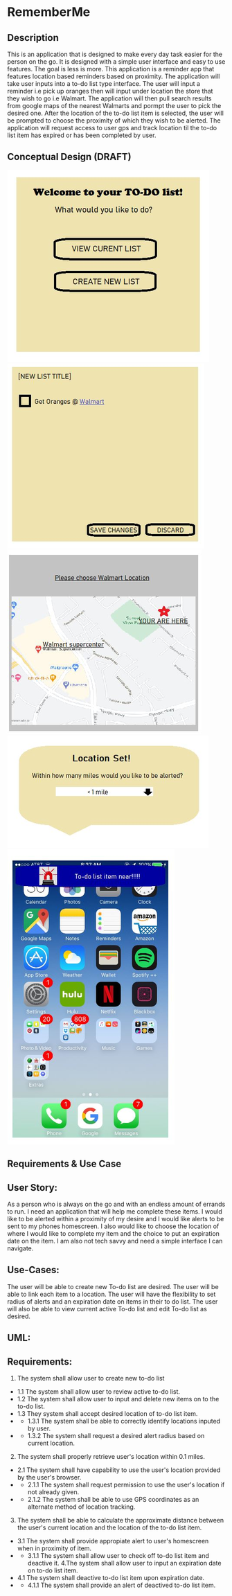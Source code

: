 # RememberMe

## Description
This is an application that is designed to make every day task easier for the person on the go. It is designed with a simple user interface and easy to use features. The goal is less is more. This application is a reminder app that features location based reminders based on proximity. The application will take user inputs into a to-do list type interface. The user will input a reminder i.e pick up oranges then will input under location the store that they wish to go i.e Walmart. The application will then pull search results from google maps of the nearest Walmarts and pormpt the user to pick the desired one. After the location of the to-do list item is selected, the user will be prompted to choose the proximity of which they wish to be alerted. The application will request access to user gps and track location til the to-do list item has expired or has been completed by user.

## Conceptual Design (DRAFT)
![Alt Text](https://github.com/Syndikin/RememberMe/blob/main/WireFrame1.JPG)
![Alt Text](https://github.com/Syndikin/RememberMe/blob/main/WireFrame2.JPG)
![Alt Text](https://github.com/Syndikin/RememberMe/blob/main/WireFrame3.JPG)
![Alt Text](https://github.com/Syndikin/RememberMe/blob/main/WireFrame4.JPG)
![Alt Text](https://github.com/Syndikin/RememberMe/blob/main/WireFrame5.JPG)

## Requirements & Use Case

## User Story:
As a person who is always on the go and with an endless amount of errands to run. 
I need an application that will help me complete these items.  I would like to be alerted within a proximity of my desire and I would like alerts to be sent to my phones homescreen. I also would like to choose the location of  where I would like to complete my item and the choice to put an expiration date on the item.
I am also not tech savvy and need a simple interface I can navigate.

## Use-Cases:
The user will be able to create new To-do list are desired. The user will be able to link each item to a location. 
The user will have the flexibility to set radius of alerts and an expiration date on items in their to do list. 
The user will also be able to view current active To-do list and edit To-do list as desired.

## UML: 

## Requirements:

1. The system shall allow user to create new to-do list
 * 1.1 The system shall allow user to review active to-do list.
 * 1.2 The system shall allow user to input and delete new items on to the to-do list.
 * 1.3 They system shall accept desired location of to-do list item.
 * * 1.3.1 The system shall be able to correctly identify locations inputed by user. 
 * * 1.3.2 The system shall request a desired alert radius based on current location.
2. The system shall properly retrieve user's location within 0.1 miles.
 * 2.1 The system shall have capability to use the user's location provided by the user's browser.
 * * 2.1.1 The system shall request permission to use the user's location if not already given.
 * * 2.1.2 The system shall be able to use GPS coordinates as an alternate method of location tracking. 
3. The system shall be able to calculate the approximate distance between the user's current location and the location of the to-do list item.
 * 3.1 The system shall provide appropiate alert to user's homescreen when in proximity of item.
 * * 3.1.1  The system shall allow user to check off to-do list item and deactive it.
4.The system shall allow user to input an expiration date on to-do list item.
 * 4.1 The system shall deactive to-do list item upon expiration date.
 * * 4.1.1 The system shall provide an alert of deactived to-do list item.
 
